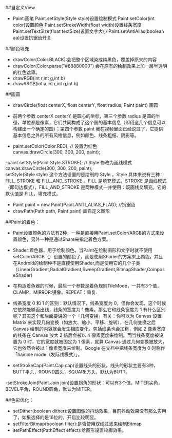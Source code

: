 ##自定义View
- Paint:画笔
	Paint.setStyle(Style style)设置绘制模式
	Paint.setColor(int color)设置颜色
	Paint.setStrokeWidth(float width)设置线条宽度
	Paint.setTextSize(float textSize)设置文字大小
	Paint.setAntiAlias(boolean aa)设置抗锯齿开关

##颜色填充
- drawColor(Color.BLACK):会把整个区域染成纯黑色，覆盖掉原来的内容
- drawColor(Color.parse("#88880000") 会在原有的绘制效果上加一层半透明的红色遮罩。
- drawRGB(int r,int g,int b)
- drawARGB(int a,int r,int g,int b)

##画圆
- drawCircle(float centerX, float centerY, float radius, Paint paint) 画圆

- 前两个参数 centerX centerY 是圆心的坐标，第三个参数 radius 是圆的半径，单位都是像素，它们共同构成了这个圆的基本信息（即用这几个信息可以构建出一个确定的圆）；第四个参数 paint 我在视频里面已经说过了，它提供基本信息之外的所有风格信息，例如颜色、线条粗细、阴影等。

- paint.setColor(Color.RED); // 设置为红色  
  canvas.drawCircle(300, 300, 200, paint);  

-paint.setStyle(Paint.Style.STROKE); // Style 修改为画线模式  
 canvas.drawCircle(300, 300, 200, paint);  
 setStyle(Style style) 这个方法设置的是绘制的 Style 。Style 具体来说有三种： FILL, STROKE 和  FILL_AND_STROKE 。FILL 是填充模式，STROKE 是画线模式（即勾边模式），FILL_AND_STROKE 是两种模式一并使用：既画线又填充。它的默认值是 FILL，填充模式。

- Paint paint = new Paint(Paint.ANTI_ALIAS_FLAG);  //抗锯齿
- drawPath(Path path, Paint paint) 画自定义图形


##Paint的着色：
- Paint设置颜色的方法有2种，一种是直接用Paint.setColor/ARGB的方式来设置颜色，另外一种是通过Share来指定着色方案。

- Shader:着色器，用于绘制颜色。当Paint在绘制图形和文字时就不使用setColor/ARGB（）设置的颜色了，而是使用Shader的方案来上颜色。并且在Android的绘制种不是直接使用Shader,而是使用它的几个子类（LinearGradient,RadialGradient,SweepGradient,BitmapShader,ComposeShader)

- 在构造着色器的时候，最后一个参数是着色规则TileMode，一共有3个值，CLAMP，MIRROR:镜像，REPEAT：重复.

- 线条宽度 0 和 1 的区别：默认情况下，线条宽度为 0，但你会发现，这个时候它依然能够画出线，线条的宽度为 1 像素。那么它和线条宽度为 1 有什么区别呢？其实这个和后面要讲的一个「几何变换」有关：你可以为 Canvas 设置 Matrix 来实现几何变换（如放大、缩小、平移、旋转），在几何变换之后 Canvas 绘制的内容就会发生相应变化，包括线条也会加粗，例如 2 像素宽度的线条在 Canvas 放大 2 倍后会被以 4 像素宽度来绘制。而当线条宽度被设置为 0 时，它的宽度就被固定为 1 像素，就算 Canvas 通过几何变换被放大，它也依然会被以 1 像素宽度来绘制。Google 在文档中把线条宽度为 0 时称作「hairline mode（发际线模式）」。

- setStrokeCap(Paint.Cap cap)设置线头的形状，线头的形状主要有3种，BUTT平头，ROUND圆头，SQUARE方头，默认为BUTT。

-setStrokeJoin(Paint.Join join)设置拐角的形状：可以有3个值，MITER尖角，BEVEL平角，ROUND圆角，默认为MITER。

##色彩优化：
- setDither(boolean dither):设置图像的抖动效果，目前抖动效果没有那么实用了，如果选择的是16位的，开启比较明显。
- setFilterBitmap(boolean filter):是否使用双线过滤来绘制Bitmap
- setPathEffect(PathEffect effect):给图形设置轮廓效果。
